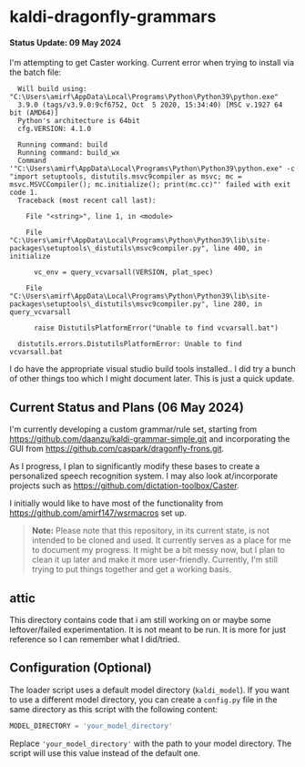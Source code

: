 # kaldi-dragonfly-grammars

#### Status Update: 09 May 2024
I'm attempting to get Caster working. 
Current error when trying to install via the batch file:
```
  Will build using: "C:\Users\amirf\AppData\Local\Programs\Python\Python39\python.exe"
  3.9.0 (tags/v3.9.0:9cf6752, Oct  5 2020, 15:34:40) [MSC v.1927 64 bit (AMD64)]
  Python's architecture is 64bit
  cfg.VERSION: 4.1.0
  
  Running command: build
  Running command: build_wx
  Command '"C:\Users\amirf\AppData\Local\Programs\Python\Python39\python.exe" -c "import setuptools, distutils.msvc9compiler as msvc; mc = msvc.MSVCCompiler(); mc.initialize(); print(mc.cc)"' failed with exit code 1.
  Traceback (most recent call last):
  
    File "<string>", line 1, in <module>
  
    File "C:\Users\amirf\AppData\Local\Programs\Python\Python39\lib\site-packages\setuptools\_distutils\msvc9compiler.py", line 400, in initialize
  
      vc_env = query_vcvarsall(VERSION, plat_spec)
  
    File "C:\Users\amirf\AppData\Local\Programs\Python\Python39\lib\site-packages\setuptools\_distutils\msvc9compiler.py", line 280, in query_vcvarsall
  
      raise DistutilsPlatformError("Unable to find vcvarsall.bat")
  
  distutils.errors.DistutilsPlatformError: Unable to find vcvarsall.bat
```
I do have the appropriate visual studio build tools installed.. I did try a bunch of other things too which I might document later. This is just a quick update.


## Current Status and Plans (06 May 2024)

I'm currently developing a custom grammar/rule set, starting from https://github.com/daanzu/kaldi-grammar-simple.git and incorporating the GUI from https://github.com/caspark/dragonfly-frons.git. 

As I progress, I plan to significantly modify these bases to create a personalized speech recognition system. I may also look at/incorporate projects such as https://github.com/dictation-toolbox/Caster.

I initially would like to have most of the functionality from https://github.com/amirf147/wsrmacros set up. 

> **Note:** Please note that this repository, in its current state, is not intended to be cloned and used. It currently serves as a place for me to document my progress. It might be a bit messy now, but I plan to clean it up later and make it more user-friendly. Currently, I'm still trying to put things together and get a working basis.

## attic

This directory contains code that i am still working on or maybe some leftover/failed experimentation. It is not meant to be run. It is more for just reference so I can remember what I did/tried.

## Configuration (Optional)

The loader script uses a default model directory (`kaldi_model`). If you want to use a different model directory, you can create a `config.py` file in the same directory as this script with the following content:

```python
MODEL_DIRECTORY = 'your_model_directory'
```

Replace `'your_model_directory'` with the path to your model directory. The script will use this value instead of the default one.
